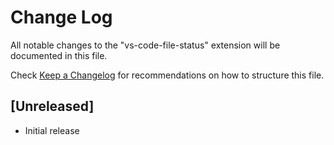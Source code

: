 # Change Log

All notable changes to the "vs-code-file-status" extension will be documented in this file.

Check [Keep a Changelog](http://keepachangelog.com/) for recommendations on how to structure this file.

## [Unreleased]

- Initial release